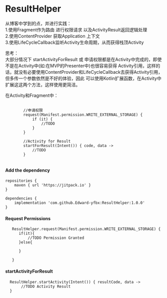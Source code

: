 # ResultHelper

从博客中学到的点，并进行实践：    
1.使用Fragment作为路由 进行权限请求 以及ActivityResult返回逻辑处理    
2.使用ContentProvider 获取Application 上下文    
3.使用LifeCycleCallback监听Activity生命周期，从而获得栈顶Activity    

思考：    
大部分情况下 startActivityForResult 或 申请权限都是在Activity中完成的，即使不是在Activity中(如:在MVP的Presenter中)也很容易获得
Activity引用，这样的话，就没有必要使用ContentProvider和LifeCycleCallback去获得Activity引用，但多传一个参数依然是不好的体验，因此
可以使用Kotlin扩展函数，在Activity中扩展这这两个方法，这样使用更简洁。

在Activity和Fragment中：

```

        //申请权限
        request(Manifest.permission.WRITE_EXTERNAL_STORAGE) {
            if (it) {
                //TODO
            }
        }

        //Activity for Result
        startForResult(Intent()) { code, data ->
            //TODO
        }


```





#### Add the dependency
```
repositories {
	maven { url 'https://jitpack.io' }
}
```

```
dependencies {
	implementation 'com.github.Edward-yfbx:ResultHelper:1.0.0'
}
```

#### Request Permissions
```
   ResultHelper.request(Manifest.permission.WRITE_EXTERNAL_STORAGE) {
      if(it){
          //TODO Permission Granted
      }else{

      }

   }

```

#### startActivityForResult
```
  ResultHelper.startActivity(Intent()) { resultCode, data ->
       //TODO Activity Result
  }
```
